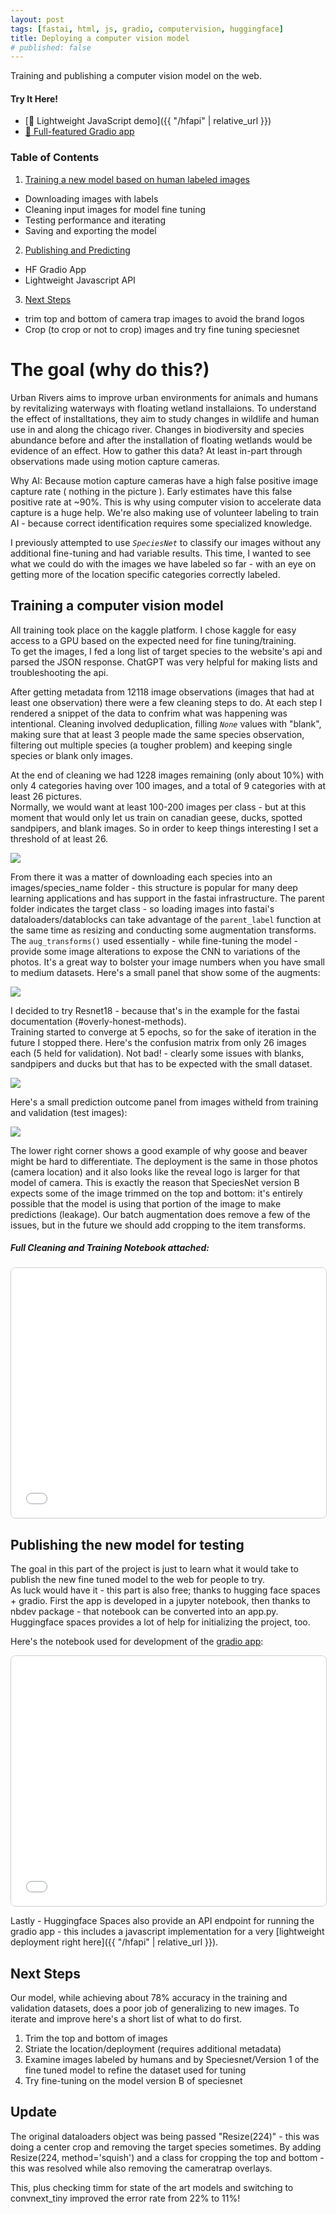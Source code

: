 ```yaml
---
layout: post
tags: [fastai, html, js, gradio, computervision, huggingface]
title: Deploying a computer vision model
# published: false
---
```

Training and publishing a computer vision model on the web.
#### Try It Here!
- [🧪 Lightweight JavaScript demo]({{ "/hfapi" | relative_url }})
- [🚀 Full-featured Gradio app](https://huggingface.co/spaces/morescode-pm/urbanrivers-camtraps)

### Table of Contents
1. [Training a new model based on human labeled images](#training-a-computer-vision-model)
 - Downloading images with labels
 - Cleaning input images for model fine tuning
 - Testing performance and iterating
 - Saving and exporting the model
2. [Publishing and Predicting](#publishing-the-new-model-for-testing)
 - HF Gradio App
 - Lightweight Javascript API
3. [Next Steps](#next-steps)
 - trim top and bottom of camera trap images to avoid the brand logos
 - Crop (to crop or not to crop) images and try fine tuning speciesnet

# The goal (why do this?)
Urban Rivers aims to improve urban environments for animals and humans by revitalizing waterways with floating wetland installaions.
To understand the effect of installtations, they aim to study changes in wildlife and human use in and along the chicago river.
Changes in biodiversity and species abundance before and after the installation of floating wetlands would be evidence of an effect.
How to gather this data? At least in-part through observations made using motion capture cameras.  

Why AI: Because motion capture cameras have a high false positive image capture rate ( nothing in the picture ). Early estimates have this false positive rate at ~90%. This is why using computer vision to accelerate data capture is a huge help. We're also making use of volunteer labeling to train AI - because correct identification requires some specialized knowledge.  

I previously attempted to use _`SpeciesNet`_ to classify our images without any additional fine-tuning and had variable results. This time, I wanted to see what we could do with the images we have labeled so far - with an eye on getting more of the location specific categories correctly labeled.

## Training a computer vision model
All training took place on the kaggle platform. I chose kaggle for easy access to a GPU based on the expected need for fine tuning/training.  
To get the images, I fed a long list of target species to the website's api and parsed the JSON response. ChatGPT was very helpful for making lists and troubleshooting the api.

After getting metadata from 12118 image observations (images that had at least one observation) there were a few cleaning steps to do. At each step I rendered a snippet of the data to confrim what was happening was intentional. Cleaning involved deduplication, filling _`None`_ values with "blank", making sure that at least 3 people made the same species observation, filtering out multiple species (a tougher problem) and keeping single species or blank only images.  

At the end of cleaning we had 1228 images remaining (only about 10%) with only 4 categories having over 100 images, and a total of 9 categories with at least 26 pictures.  
Normally, we would want at least 100-200 images per class - but at this moment that would only let us train on canadian geese, ducks, spotted sandpipers, and blank images. So in order to keep things interesting I set a threshold of at least 26.

<img src="/assets/images/fastai-deploy/1-image-counts.png">

From there it was a matter of downloading each species into an images/species_name folder - this structure is popular for many deep learning applications and has support in the fastai infrastructure. The parent folder indicates the target class - so loading images into fastai's dataloaders/datablocks can take advantage of the `parent_label` function at the same time as resizing and conducting some augmentation transforms.  
The `aug_transforms()` used essentially - while fine-tuning the model - provide some image alterations to expose the CNN to variations of the photos. It's a great way to bolster your image numbers when you have small to medium datasets. Here's a small panel that show some of the augments:

<img src="/assets/images/fastai-deploy/2-dls-batch.png">

I decided to try Resnet18 - because that's in the example for the fastai documentation (#overly-honest-methods).  
Training started to converge at 5 epochs, so for the sake of iteration in the future I stopped there.  Here's the confusion matrix from only 26 images each (5 held for validation). Not bad! - clearly some issues with blanks, sandpipers and ducks but that has to be expected with the small dataset. 

<img src="/assets/images/fastai-deploy/classify.png">

Here's a small prediction outcome panel from images witheld from training and validation (test images):

<img src="/assets/images/fastai-deploy/res18x25_output.png">

The lower right corner shows a good example of why goose and beaver might be hard to differentiate. The deployment is the same in those photos (camera location) and it also looks like the reveal logo is larger for that model of camera. This is exactly the reason that SpeciesNet version B expects some of the image trimmed on the top and bottom: it's entirely possible that the model is using that portion of the image to make predictions (leakage). Our batch augmentation does remove a few of the issues, but in the future we should add cropping to the item transforms.

##### Full Cleaning and Training Notebook attached:  
<iframe src="/assets/notebooks/html/ur-resnet18-v7.html" width="100%" height="400" style="border:1px solid #ccc; border-radius:8px;"></iframe>


## Publishing the new model for testing
The goal in this part of the project is just to learn what it would take to publish the new fine tuned model to the web for people to try.  
As luck would have it - this part is also free; thanks to hugging face spaces + gradio. First the app is developed in a jupyter notebook, then thanks to nbdev package - that notebook can be converted into an app.py. Huggingface spaces provides a lot of help for initializing the project, too.

Here's the notebook used for development of the [gradio app](https://huggingface.co/spaces/morescode-pm/urbanrivers-camtraps):  
<iframe src="/assets/notebooks/html/gradio-app.html" width="100%" height="400" style="border:1px solid #ccc; border-radius:8px;"></iframe>

Lastly - Huggingface Spaces also provide an API endpoint for running the gradio app - this includes a javascript implementation for a very [lightweight deployment right here]({{ "/hfapi" | relative_url }}).

## Next Steps
Our model, while achieving about 78% accuracy in the training and validation datasets, does a poor job of generalizing to new images.
To iterate and improve here's a short list of what to do first.
1. Trim the top and bottom of images
2. Striate the location/deployment (requires additional metadata)
3. Examine images labeled by humans and by Speciesnet/Version 1 of the fine tuned model to refine the dataset used for tuning
4. Try fine-tuning on the model version B of speciesnet

## Update
The original dataloaders object was being passed "Resize(224)" - this was doing a center crop and removing the target species sometimes. By adding Resize(224, method='squish') and a class for cropping the top and bottom - this was resolved while also removing the cameratrap overlays.  

This, plus checking timm for state of the art models and switching to convnext_tiny improved the error rate from 22% to 11%!